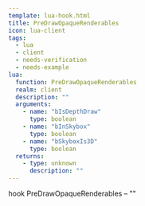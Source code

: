 ```yaml
---
template: lua-hook.html
title: PreDrawOpaqueRenderables
icon: lua-client
tags:
  - lua
  - client
  - needs-verification
  - needs-example
lua:
  function: PreDrawOpaqueRenderables
  realm: client
  description: ""
  arguments:
    - name: "bIsDepthDraw"
      type: boolean
    - name: "bInSkybox"
      type: boolean
    - name: "bSkyboxIs3D"
      type: boolean
  returns:
    - type: unknown
      description: ""
---
```


<div class="lua__search__keywords">
hook PreDrawOpaqueRenderables &#x2013; ""
</div>
